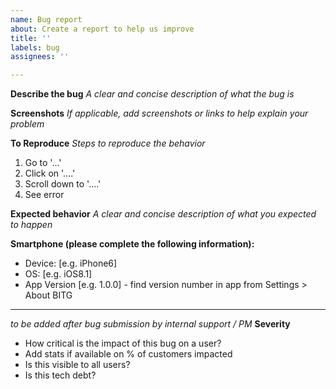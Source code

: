 ```yaml
---
name: Bug report
about: Create a report to help us improve
title: ''
labels: bug
assignees: ''

---
```


**Describe the bug**
_A clear and concise description of what the bug is_

**Screenshots**
_If applicable, add screenshots or links to help explain your problem_

**To Reproduce**
_Steps to reproduce the behavior_
1. Go to '...'
2. Click on '....'
3. Scroll down to '....'
4. See error

**Expected behavior**
_A clear and concise description of what you expected to happen_

**Smartphone (please complete the following information):**
 - Device: [e.g. iPhone6]
 - OS: [e.g. iOS8.1]
 - App Version [e.g. 1.0.0] - find version number in app from Settings > About BITG


-------------------------------------------------------------
_to be added after bug submission by internal support / PM_
**Severity**


- How critical is the impact of this bug on a user?
- Add stats if available on % of customers impacted
- Is this visible to all users?
- Is this tech debt?
